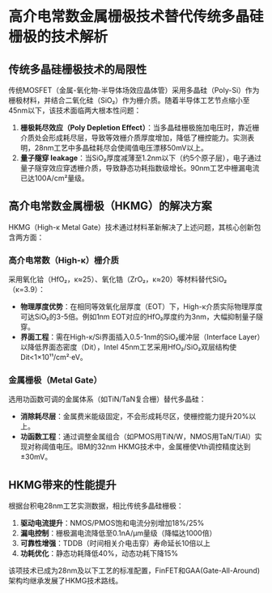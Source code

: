 # 高介电常数金属栅极技术替代传统多晶硅栅极的技术解析

## 传统多晶硅栅极技术的局限性
传统MOSFET（金属-氧化物-半导体场效应晶体管）采用多晶硅（Poly-Si）作为栅极材料，并结合二氧化硅（SiO₂）作为栅介质。随着半导体工艺节点缩小至45nm以下，该技术面临两大根本性问题：
1. **栅极耗尽效应（Poly Depletion Effect）**：当多晶硅栅极施加电压时，靠近栅介质处会形成耗尽层，导致等效栅介质厚度增加，降低了栅控能力。实测表明，28nm工艺中多晶硅耗尽会使阈值电压漂移50mV以上。
2. **量子隧穿 leakage**：当SiO₂厚度减薄至1.2nm以下（约5个原子层），电子通过量子隧穿效应穿透栅介质，导致静态功耗指数级增长。90nm工艺中栅漏电流已达100A/cm²量级。

## 高介电常数金属栅极（HKMG）的解决方案
HKMG（High-κ Metal Gate）技术通过材料革新解决了上述问题，其核心创新包含两方面：

### 高介电常数（High-κ）栅介质
采用氧化铪（HfO₂，κ≈25）、氧化锆（ZrO₂，κ≈20）等材料替代SiO₂（κ=3.9）：
- **物理厚度优势**：在相同等效氧化层厚度（EOT）下，High-κ介质实际物理厚度可达SiO₂的3-5倍。例如1nm EOT对应的HfO₂厚度约为3nm，大幅抑制量子隧穿。
- **界面工程**：需在High-κ/Si界面插入0.5-1nm的SiO₂缓冲层（Interface Layer）以降低界面态密度（Dit），Intel 45nm工艺采用HfO₂/SiO₂双层结构使Dit<1×10¹¹/cm²·eV。

### 金属栅极（Metal Gate）
选用功函数可调的金属体系（如TiN/TaN复合栅）替代多晶硅：
- **消除耗尽层**：金属费米能级固定，不会形成耗尽区，使栅控能力提升20%以上。
- **功函数工程**：通过调整金属组合（如PMOS用TiN/W，NMOS用TaN/TiAl）实现对称阈值电压。IBM的32nm HKMG技术中，金属栅使Vth调控精度达到±30mV。

## HKMG带来的性能提升
根据台积电28nm工艺实测数据，相比传统多晶硅栅极：
1. **驱动电流提升**：NMOS/PMOS饱和电流分别增加18%/25%
2. **漏电控制**：栅极漏电流降低至0.1nA/μm量级（降幅达1000倍）
3. **可靠性增强**：TDDB（时间相关介电击穿）寿命延长10倍以上
4. **功耗优化**：静态功耗降低40%，动态功耗下降15%

该项技术已成为28nm及以下工艺的标准配置，FinFET和GAA(Gate-All-Around)架构均继承发展了HKMG技术路线。